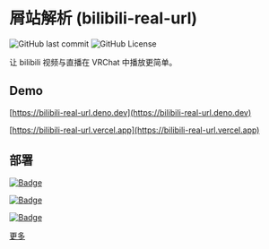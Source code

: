 # 屑站解析 (bilibili-real-url)

![GitHub last commit](https://img.shields.io/github/last-commit/gizmo-ds/bilibili-real-url/main)
![GitHub License](https://img.shields.io/github/license/gizmo-ds/bilibili-real-url?style=flat&label=License)

让 bilibili 视频与直播在 VRChat 中播放更简单。

## Demo

[https://bilibili-real-url.deno.dev](https://bilibili-real-url.deno.dev)

[https://bilibili-real-url.vercel.app](https://bilibili-real-url.vercel.app)

## 部署

[![Badge](https://img.shields.io/badge/Vercel-blue?style=flat-square&logo=vercel&logoColor=%23fff&label=Deploy%20to)](https://vercel.com/new/clone?repository-url=https%3A%2F%2Fgithub.com%2Fgizmo-ds%2Fbilibili-real-url&demo-title=Demo&demo-url=https%3A%2F%2Fbilibili-real-url.vercel.app%2F)

[![Badge](https://img.shields.io/badge/Deno_Deploy-blue?style=flat-square&logo=deno&logoColor=%23fff&label=Deploy%20to)](https://nitro.build/deploy/providers/deno-deploy)

[![Badge](https://img.shields.io/badge/Cloudflare-blue?style=flat-square&logo=cloudflare&logoColor=origin&label=Deploy%20to)](https://nitro.build/deploy/providers/cloudflare)

[更多](https://nitro.build/deploy)
